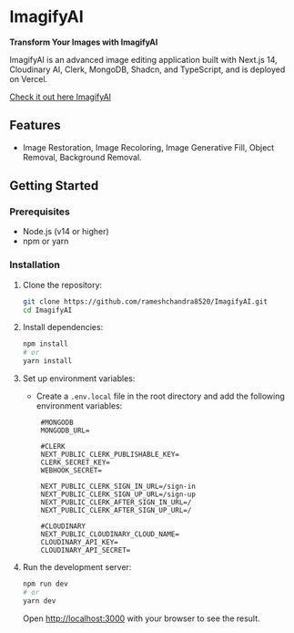 # ImagifyAI

**Transform Your Images with ImagifyAI**

ImagifyAI is an advanced image editing application built with Next.js 14, Cloudinary AI, Clerk, MongoDB, Shadcn, and TypeScript, and is deployed on Vercel.

[Check it out here ImagifyAI](https://imagify-ai-ten.vercel.app/)

## Features

- Image Restoration, Image Recoloring, Image Generative Fill, Object Removal, Background Removal.

## Getting Started

### Prerequisites

- Node.js (v14 or higher)
- npm or yarn

### Installation

1. Clone the repository:
   ```bash
   git clone https://github.com/rameshchandra8520/ImagifyAI.git
   cd ImagifyAI
   ```

2. Install dependencies:
   ```bash
   npm install
   # or
   yarn install
   ```

3. Set up environment variables:
   - Create a `.env.local` file in the root directory and add the following environment variables:
     ```env
      #MONGODB
      MONGODB_URL=
      
      #CLERK
      NEXT_PUBLIC_CLERK_PUBLISHABLE_KEY=
      CLERK_SECRET_KEY=
      WEBHOOK_SECRET=
      
      NEXT_PUBLIC_CLERK_SIGN_IN_URL=/sign-in
      NEXT_PUBLIC_CLERK_SIGN_UP_URL=/sign-up
      NEXT_PUBLIC_CLERK_AFTER_SIGN_IN_URL=/
      NEXT_PUBLIC_CLERK_AFTER_SIGN_UP_URL=/
      
      #CLOUDINARY
      NEXT_PUBLIC_CLOUDINARY_CLOUD_NAME=
      CLOUDINARY_API_KEY=
      CLOUDINARY_API_SECRET=
     ```

4. Run the development server:
   ```bash
   npm run dev
   # or
   yarn dev
   ```

   Open [http://localhost:3000](http://localhost:3000) with your browser to see the result.
